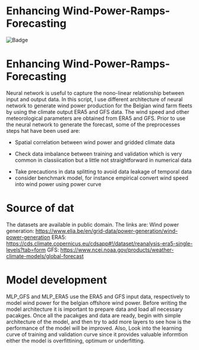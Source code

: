 # Enhancing Wind-Power-Ramps-Forecasting

![Badge](https://img.shields.io/badge/Enhancing-forecsting-informational) 

# Enhancing Wind-Power-Ramps-Forecasting 


Neural network is useful to capture the nono-linear relationship between input and output data. In this script, I use different architecture of neural network to generate wind power production for the Belgian wind farm fleets by using the climate output ERA5 and GFS data. The wind speed and other meteorological parameters are obtained from ERA5 and GFS. Prior to use the neural network to generate the forecast, some of the preprocesses steps hat have been used are:

- Spatial correlation between wind power and gridded climate data
+ Check data imbalance between training and validation which is very common in classiication but a little not straightforward in numerical data
* Take precautions in data splitting to avoid data leakage of temporal data
* consider benchmark model, for instance empirical convert wind speed into wind power using power curve

# Source of dat
The datasets are available in public domain. The links are:
    Wind power generation: https://www.elia.be/en/grid-data/power-generation/wind-power-generation
    ERA5: https://cds.climate.copernicus.eu/cdsapp#!/dataset/reanalysis-era5-single-levels?tab=form
    GFS: https://www.ncei.noaa.gov/products/weather-climate-models/global-forecast


# Model development 
 MLP_GFS and MLP_ERA5 use the ERA5 and GFS input data, respectively to model wind power for the belgian offshore wind power. Before writing the model architecture it is important to prepare data and load all necessary pacakges. Once all the pacakges and data are ready, begin with simple architecture of the model, and then try to add more layers to see how is the performance of the model will be improved. Also, Look into the learning curve of training and validation curve since it provides valuable informtion either the model is overfittining, optimum or underfitting. 
 
  
